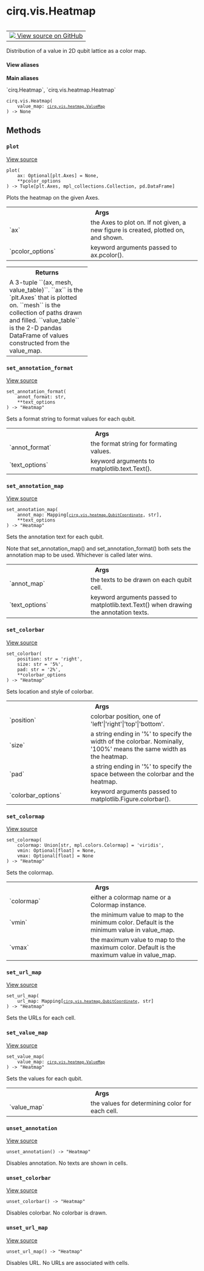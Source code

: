<div itemscope itemtype="http://developers.google.com/ReferenceObject">
<meta itemprop="name" content="cirq.vis.Heatmap" />
<meta itemprop="path" content="Stable" />
<meta itemprop="property" content="__init__"/>
<meta itemprop="property" content="plot"/>
<meta itemprop="property" content="set_annotation_format"/>
<meta itemprop="property" content="set_annotation_map"/>
<meta itemprop="property" content="set_colorbar"/>
<meta itemprop="property" content="set_colormap"/>
<meta itemprop="property" content="set_url_map"/>
<meta itemprop="property" content="set_value_map"/>
<meta itemprop="property" content="unset_annotation"/>
<meta itemprop="property" content="unset_colorbar"/>
<meta itemprop="property" content="unset_url_map"/>
</div>

# cirq.vis.Heatmap

<!-- Insert buttons and diff -->

<table class="tfo-notebook-buttons tfo-api" align="left">

<td>
  <a target="_blank" href="https://github.com/quantumlib/cirq/tree/master/cirq/vis/heatmap.py">
    <img src="https://www.tensorflow.org/images/GitHub-Mark-32px.png" />
    View source on GitHub
  </a>
</td>
</table>



Distribution of a value in 2D qubit lattice as a color map.

<section class="expandable">
  <h4 class="showalways">View aliases</h4>
  <p>
<b>Main aliases</b>
<p>`cirq.Heatmap`, `cirq.vis.heatmap.Heatmap`</p>
</p>
</section>

<pre class="devsite-click-to-copy prettyprint lang-py tfo-signature-link">
<code>cirq.vis.Heatmap(
    value_map: <a href="../../cirq/vis/heatmap/ValueMap.md"><code>cirq.vis.heatmap.ValueMap</code></a>
) -> None
</code></pre>



<!-- Placeholder for "Used in" -->


## Methods

<h3 id="plot"><code>plot</code></h3>

<a target="_blank" href="https://github.com/quantumlib/cirq/tree/master/cirq/vis/heatmap.py">View source</a>

<pre class="devsite-click-to-copy prettyprint lang-py tfo-signature-link">
<code>plot(
    ax: Optional[plt.Axes] = None,
    **pcolor_options
) -> Tuple[plt.Axes, mpl_collections.Collection, pd.DataFrame]
</code></pre>

Plots the heatmap on the given Axes.


<!-- Tabular view -->
 <table class="responsive fixed orange">
<colgroup><col width="214px"><col></colgroup>
<tr><th colspan="2">Args</th></tr>

<tr>
<td>
`ax`
</td>
<td>
the Axes to plot on. If not given, a new figure is created,
plotted on, and shown.
</td>
</tr><tr>
<td>
`pcolor_options`
</td>
<td>
keyword arguments passed to ax.pcolor().
</td>
</tr>
</table>



<!-- Tabular view -->
 <table class="responsive fixed orange">
<colgroup><col width="214px"><col></colgroup>
<tr><th colspan="2">Returns</th></tr>
<tr class="alt">
<td colspan="2">
A 3-tuple ``(ax, mesh, value_table)``. ``ax`` is the `plt.Axes` that
is plotted on. ``mesh`` is the collection of paths drawn and filled.
``value_table`` is the 2-D pandas DataFrame of values constructed
from the value_map.
</td>
</tr>

</table>



<h3 id="set_annotation_format"><code>set_annotation_format</code></h3>

<a target="_blank" href="https://github.com/quantumlib/cirq/tree/master/cirq/vis/heatmap.py">View source</a>

<pre class="devsite-click-to-copy prettyprint lang-py tfo-signature-link">
<code>set_annotation_format(
    annot_format: str,
    **text_options
) -> "Heatmap"
</code></pre>

Sets a format string to format values for each qubit.


<!-- Tabular view -->
 <table class="responsive fixed orange">
<colgroup><col width="214px"><col></colgroup>
<tr><th colspan="2">Args</th></tr>

<tr>
<td>
`annot_format`
</td>
<td>
the format string for formating values.
</td>
</tr><tr>
<td>
`text_options`
</td>
<td>
keyword arguments to matplotlib.text.Text().
</td>
</tr>
</table>



<h3 id="set_annotation_map"><code>set_annotation_map</code></h3>

<a target="_blank" href="https://github.com/quantumlib/cirq/tree/master/cirq/vis/heatmap.py">View source</a>

<pre class="devsite-click-to-copy prettyprint lang-py tfo-signature-link">
<code>set_annotation_map(
    annot_map: Mapping[<a href="../../cirq/vis/heatmap/QubitCoordinate.md"><code>cirq.vis.heatmap.QubitCoordinate</code></a>, str],
    **text_options
) -> "Heatmap"
</code></pre>

Sets the annotation text for each qubit.

Note that set_annotation_map() and set_annotation_format()
both sets the annotation map to be used. Whichever is called later wins.

<!-- Tabular view -->
 <table class="responsive fixed orange">
<colgroup><col width="214px"><col></colgroup>
<tr><th colspan="2">Args</th></tr>

<tr>
<td>
`annot_map`
</td>
<td>
the texts to be drawn on each qubit cell.
</td>
</tr><tr>
<td>
`text_options`
</td>
<td>
keyword arguments passed to matplotlib.text.Text()
when drawing the annotation texts.
</td>
</tr>
</table>



<h3 id="set_colorbar"><code>set_colorbar</code></h3>

<a target="_blank" href="https://github.com/quantumlib/cirq/tree/master/cirq/vis/heatmap.py">View source</a>

<pre class="devsite-click-to-copy prettyprint lang-py tfo-signature-link">
<code>set_colorbar(
    position: str = 'right',
    size: str = '5%',
    pad: str = '2%',
    **colorbar_options
) -> "Heatmap"
</code></pre>

Sets location and style of colorbar.


<!-- Tabular view -->
 <table class="responsive fixed orange">
<colgroup><col width="214px"><col></colgroup>
<tr><th colspan="2">Args</th></tr>

<tr>
<td>
`position`
</td>
<td>
colorbar position, one of 'left'|'right'|'top'|'bottom'.
</td>
</tr><tr>
<td>
`size`
</td>
<td>
a string ending in '%' to specify the width of the colorbar.
Nominally, '100%' means the same width as the heatmap.
</td>
</tr><tr>
<td>
`pad`
</td>
<td>
a string ending in '%' to specify the space between the
colorbar and the heatmap.
</td>
</tr><tr>
<td>
`colorbar_options`
</td>
<td>
keyword arguments passed to
matplotlib.Figure.colorbar().
</td>
</tr>
</table>



<h3 id="set_colormap"><code>set_colormap</code></h3>

<a target="_blank" href="https://github.com/quantumlib/cirq/tree/master/cirq/vis/heatmap.py">View source</a>

<pre class="devsite-click-to-copy prettyprint lang-py tfo-signature-link">
<code>set_colormap(
    colormap: Union[str, mpl.colors.Colormap] = 'viridis',
    vmin: Optional[float] = None,
    vmax: Optional[float] = None
) -> "Heatmap"
</code></pre>

Sets the colormap.


<!-- Tabular view -->
 <table class="responsive fixed orange">
<colgroup><col width="214px"><col></colgroup>
<tr><th colspan="2">Args</th></tr>

<tr>
<td>
`colormap`
</td>
<td>
either a colormap name or a Colormap instance.
</td>
</tr><tr>
<td>
`vmin`
</td>
<td>
the minimum value to map to the minimum color. Default is
the minimum value in value_map.
</td>
</tr><tr>
<td>
`vmax`
</td>
<td>
the maximum value to map to the maximum color. Default is
the maximum value in value_map.
</td>
</tr>
</table>



<h3 id="set_url_map"><code>set_url_map</code></h3>

<a target="_blank" href="https://github.com/quantumlib/cirq/tree/master/cirq/vis/heatmap.py">View source</a>

<pre class="devsite-click-to-copy prettyprint lang-py tfo-signature-link">
<code>set_url_map(
    url_map: Mapping[<a href="../../cirq/vis/heatmap/QubitCoordinate.md"><code>cirq.vis.heatmap.QubitCoordinate</code></a>, str]
) -> "Heatmap"
</code></pre>

Sets the URLs for each cell.


<h3 id="set_value_map"><code>set_value_map</code></h3>

<a target="_blank" href="https://github.com/quantumlib/cirq/tree/master/cirq/vis/heatmap.py">View source</a>

<pre class="devsite-click-to-copy prettyprint lang-py tfo-signature-link">
<code>set_value_map(
    value_map: <a href="../../cirq/vis/heatmap/ValueMap.md"><code>cirq.vis.heatmap.ValueMap</code></a>
) -> "Heatmap"
</code></pre>

Sets the values for each qubit.


<!-- Tabular view -->
 <table class="responsive fixed orange">
<colgroup><col width="214px"><col></colgroup>
<tr><th colspan="2">Args</th></tr>

<tr>
<td>
`value_map`
</td>
<td>
the values for determining color for each cell.
</td>
</tr>
</table>



<h3 id="unset_annotation"><code>unset_annotation</code></h3>

<a target="_blank" href="https://github.com/quantumlib/cirq/tree/master/cirq/vis/heatmap.py">View source</a>

<pre class="devsite-click-to-copy prettyprint lang-py tfo-signature-link">
<code>unset_annotation() -> "Heatmap"
</code></pre>

Disables annotation. No texts are shown in cells.


<h3 id="unset_colorbar"><code>unset_colorbar</code></h3>

<a target="_blank" href="https://github.com/quantumlib/cirq/tree/master/cirq/vis/heatmap.py">View source</a>

<pre class="devsite-click-to-copy prettyprint lang-py tfo-signature-link">
<code>unset_colorbar() -> "Heatmap"
</code></pre>

Disables colorbar. No colorbar is drawn.


<h3 id="unset_url_map"><code>unset_url_map</code></h3>

<a target="_blank" href="https://github.com/quantumlib/cirq/tree/master/cirq/vis/heatmap.py">View source</a>

<pre class="devsite-click-to-copy prettyprint lang-py tfo-signature-link">
<code>unset_url_map() -> "Heatmap"
</code></pre>

Disables URL. No URLs are associated with cells.




